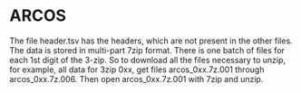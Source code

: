 # ARCOS

The file header.tsv has the headers, which are not present in the other files.
The data is stored in multi-part 7zip format. 
There is one batch of files for each 1st digit of the 3-zip. So to download all the files necessary to unzip, for example, all data for 3zip 0xx, get files arcos_0xx.7z.001 through arcos_0xx.7z.006. Then open arcos_0xx.7z.001 with 7zip and unzip.
